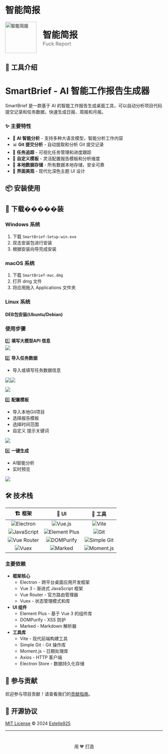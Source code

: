 # 智能简报 
<div style="display: flex; align-items: center; gap: 20px;">
  <img src="https://cdn.nlark.com/yuque/0/2024/png/661183/1734601639083-1b42e583-6b4d-4a9e-9499-c08315303ffc.png" alt="智能简报" style="height: 100px;"/>
  <div style="margin: 0;">
    <h1 style="margin: 0;">智能简报</h1>
    <div style="color:#666; font-size: 16px;">Fuck Report</div>
  </div>
</div>

<font style="color:#666;"></font>

## 🌟 工具介绍
# SmartBrief - AI 智能工作报告生成器
SmartBrief 是一款基于 AI 的智能工作报告生成桌面工具，可以自动分析项目代码提交记录和任务数据，快速生成日报、周报和月报。

### ✨ 主要特性
+ 🤖 **AI 智能分析** - 支持多种大语言模型，智能分析工作内容
+ 📊 **Git 提交分析** - 自动提取和分析 Git 提交记录
+ 📝 **任务追踪** - 可视化任务管理和进度跟踪
+ 🎨 **自定义模板** - 灵活配置报告模板和分析维度
+ 💾 **本地数据存储** - 所有数据本地存储，安全可靠
+ 🌈 **界面美观** - 现代化深色主题 UI 设计

## 📦 安装使用
## 🌟 下载�����装
### Windows 系统
1. 下载 `SmartBrief-Setup-win.exe`
2. 双击安装包进行安装
3. 根据安装向导完成安装

### macOS 系统
1. 下载 `SmartBrief-mac.dmg`
2. 打开 dmg 文件
3. 将应用拖入 Applications 文件夹

### Linux 系统
#### DEB包安装(Ubuntu/Debian)
### 使用步骤
1️⃣  **填写大模型API 信息**  
![](https://github.com/user-attachments/assets/4657c8dd-5c33-4abc-bacd-02bead95ba39)



2️⃣ **导入任务数据**

+ 导入或填写任务数据信息

![](https://cdn.nlark.com/yuque/0/2024/png/661183/1734601503100-bd3a3cea-5f2c-40e3-8597-235dca529913.png)![](https://cdn.nlark.com/yuque/0/2024/png/661183/1734601510765-71ecf60a-7ea6-4dbe-ad69-b646aebe3d6a.png)

![](https://cdn.nlark.com/yuque/0/2024/png/661183/1734601519464-25baa942-3feb-40c5-bef4-448dadd847c3.png)

3️⃣ **配置模板**

+ 导入本地Git项目
+ 选择报告模板
+ 选择时间范围
+ 自定义 提示关键词

![](https://cdn.nlark.com/yuque/0/2024/png/661183/1734601547116-3dab0f6a-d50b-4103-a964-4f5dc52ff385.png)

 4️⃣ **一键生成**

+ AI智能分析
+ 实时预览

![](https://cdn.nlark.com/yuque/0/2024/png/661183/1734601554922-805233cb-18be-49de-941d-1faf853def3c.png)

## 🛠️ 技术栈

<div align="center" style="width: 100%; max-width: 800px; margin: 0 auto;">

| 🏗️ 框架 | 🎨 UI | 🔧 工具 |
|:-------------:|:-------------:|:-------------:|
| ![Electron](https://img.shields.io/badge/-Electron-47848F?style=flat-square&logo=electron&logoColor=white) | ![Vue.js](https://img.shields.io/badge/-Vue.js-4FC08D?style=flat-square&logo=vue.js&logoColor=white) | ![Vite](https://img.shields.io/badge/-Vite-646CFF?style=flat-square&logo=vite&logoColor=white) |
| ![JavaScript](https://img.shields.io/badge/-JavaScript-F7DF1E?style=flat-square&logo=javascript&logoColor=black) | ![Element Plus](https://img.shields.io/badge/-Element%20Plus-409EFF?style=flat-square&logo=element&logoColor=white) | ![Git](https://img.shields.io/badge/-Git-F05032?style=flat-square&logo=git&logoColor=white) |
| ![Vue Router](https://img.shields.io/badge/-Vue%20Router-42B983?style=flat-square&logo=vue.js&logoColor=white) | ![DOMPurify](https://img.shields.io/badge/-DOMPurify-6F42C1?style=flat-square) | ![Simple Git](https://img.shields.io/badge/-Simple%20Git-F05032?style=flat-square&logo=git&logoColor=white) |
| ![Vuex](https://img.shields.io/badge/-Vuex-42B983?style=flat-square&logo=vue.js&logoColor=white) | ![Marked](https://img.shields.io/badge/-Marked-000000?style=flat-square) | ![Moment.js](https://img.shields.io/badge/-Moment.js-222222?style=flat-square&logo=moment.js&logoColor=white) |

</div>

### 主要依赖
+ **框架核心**
    - Electron - 跨平台桌面应用开发框架
    - Vue 3 - 渐进式 JavaScript 框架
    - Vue Router - 官方路由管理器
    - Vuex - 状态管理模式和库
+ **UI 组件**
    - Element Plus - 基于 Vue 3 的组件库
    - DOMPurify - XSS 防护
    - Marked - Markdown 解析器
+ **工具库**
    - Vite - 现代前端构建工具
    - Simple Git - Git 操作库
    - Moment.js - 日期处理库
    - Axios - HTTP 客户端
    - Electron Store - 数据持久化存储

## 🤝 参与贡献
欢迎参与项目贡献！请查看我们的[贡献指南](CONTRIBUTING.md)。

## 📄 开源协议
[MIT License](https://github.com/Estelle925/SmartBrief/blob/main/LICENSE) © 2024 [Estelle925](https://github.com/Estelle925)

---

<p align="center" style="margin-top: 40px; color: #666;">
   <b>用 ❤️ 打造</b>
</p>

